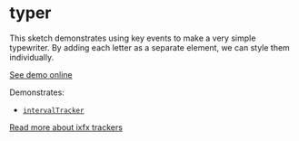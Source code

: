 # typer

This sketch demonstrates using key events to make a very simple typewriter. By adding each letter as a separate element, we can style them individually.

[See demo online](https://clinth.github.io/ixfx-demos/io/keyboard/typer/)

Demonstrates:
* [`intervalTracker`](https://clinth.github.io/ixfx/functions/Trackers.interval.html)

[Read more about ixfx trackers](https://clinth.github.io/ixfx-docs/data/trackers/)